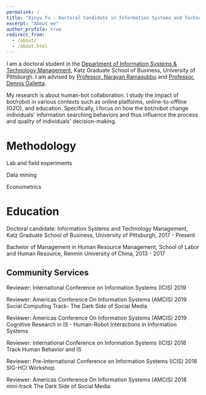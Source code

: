 ```yaml
---
permalink: /
title: "Xinyu Fu - Doctoral Candidate in Information Systems and Technology Management"
excerpt: "About me"
author_profile: true
redirect_from: 
  - /about/
  - /about.html
---
```

I am a doctoral student in the [Department of Information Systems & Technology Management](https://www.katz.business.pitt.edu/academics/phd/phd-istm), Katz Graduate School of Business, University of Pittsburgh. I am advised by [Professor. Narayan Ramasubbu](https://sites.google.com/site/narayanramasubbu/) and [Professor. Dennis Galletta](http://www.pitt.edu/~galletta/). 


My research is about human-bot collaboration. I study the impact of bot/robot in various contexts such as online platforms, online-to-offline (O2O), and education. Specifically, I focus on how the bot/robot change individuals' information searching behaviors and thus influence the process and quality of individuals' decision-making.

Methodology
======
Lab and field experiments

Data mining

Econometrics

Education
======
Doctoral candidate: Information Systems and Technology Management, Katz Graduate School of Business, University of Pittsburgh, 2017 - Present

Bachelor of Management in Human Resource Management, School of Labor and Human Resource, Renmin University of China, 2013 - 2017

Community Services
------
Reviewer: International Conference on Information Systems (ICIS) 2019

Reviewer: Americas Conference On Information Systems (AMCIS) 2019 Social Computing Track- The Dark Side of Social Media

Reviewer: Americas Conference On Information Systems (AMCIS) 2019 Cognitive Research in IS - Human-Robot Interactions in Information Systems

Reviewer: International Conference on Information Systems (ICIS) 2018 Track Human Behavior and IS

Reviewer: Pre-International Conference on Information Systems (ICIS) 2018 SIG-HCI Workshop

Reviewer: Americas Conference On Information Systems (AMCIS) 2018 mini-track The Dark Side of Social Media
